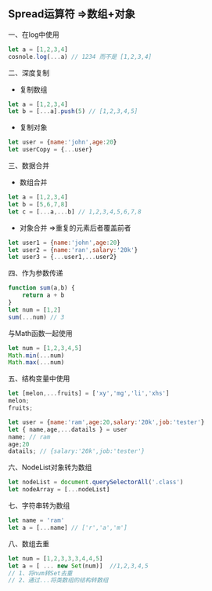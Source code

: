## Spread运算符 =>数组+对象

一、在log中使用

```js
let a = [1,2,3,4]
cosnole.log(...a) // 1234 而不是 [1,2,3,4]
```

二、深度复制

* 复制数组

```js
let a = [1,2,3,4]
let b = [...a].push(5) // [1,2,3,4,5]
```

* 复制对象

```js
let user = {name:'john',age:20}
let userCopy = {...user} 
```

三、数据合并

* 数组合并

```js
let a = [1,2,3,4]
let b = [5,6,7,8]
let c = [...a,...b] // 1,2,3,4,5,6,7,8
```

* 对象合并  =>重复的元素后者覆盖前者

```js
let user1 = {name:'john',age:20}
let user2 = {name:'ran',salary:'20k'}
let user3 = {...user1,...user2} 
```

四、作为参数传递

```js
function sum(a,b) {
	return a + b
}
let num = [1,2]
sum(...num) // 3
```

与Math函数一起使用

```js
let num = [1,2,3,4,5]
Math.min(...num)
Math.max(...num)
```

五、结构变量中使用

```js
let [melon,...fruits] = ['xy','mg','li','xhs']
melon;
fruits;
```

```js
let user = {name:'ram',age:20,salary:'20k',job:'tester'}
let { name,age,...datails } = user
name; // ram
age;20
datails; // {salary:'20k',job:'tester'}
```

六、NodeList对象转为数组

```js
let nodeList = document.querySelectorAll('.class')
let nodeArray = [...nodeList]
```

七、字符串转为数组

```js
let name = 'ram'
let a = [...name] // ['r','a','m']
```

八、数组去重

```js
let num = [1,2,3,3,3,4,4,5]
let a = [ ... new Set(num)]  //1,2,3,4,5  
// 1、将num转Set去重
// 2、通过...将类数组的结构转数组
```

